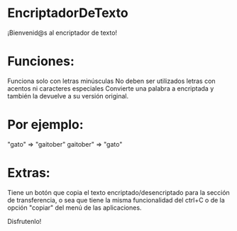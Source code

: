 # EncriptadorDeTexto
¡Bienvenid@s al encriptador de texto!

# Funciones:

Funciona solo con letras minúsculas
No deben ser utilizados letras con acentos ni caracteres especiales
Convierte una palabra a encriptada  y también la devuelve a su versión original.

# Por ejemplo:
"gato" => "gaitober"
gaitober" => "gato"

# Extras:

Tiene un botón que copia el texto encriptado/desencriptado para la sección de transferencia, o sea que tiene la misma funcionalidad del ctrl+C o de la opción "copiar" del menú de las aplicaciones.

Disfrutenlo!
